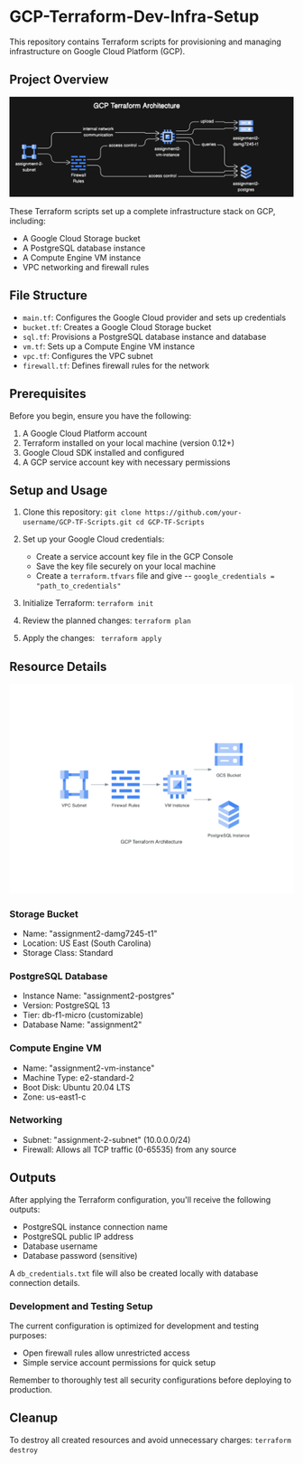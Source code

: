 # GCP-Terraform-Dev-Infra-Setup

This repository contains Terraform scripts for provisioning and managing infrastructure on Google Cloud Platform (GCP).

## Project Overview

![GCP Terraform Architecture](./assets/gcp_terraform_architecture.png)


These Terraform scripts set up a complete infrastructure stack on GCP, including:

- A Google Cloud Storage bucket
- A PostgreSQL database instance
- A Compute Engine VM instance
- VPC networking and firewall rules

## File Structure

- `main.tf`: Configures the Google Cloud provider and sets up credentials
- `bucket.tf`: Creates a Google Cloud Storage bucket
- `sql.tf`: Provisions a PostgreSQL database instance and database
- `vm.tf`: Sets up a Compute Engine VM instance
- `vpc.tf`: Configures the VPC subnet
- `firewall.tf`: Defines firewall rules for the network

## Prerequisites

Before you begin, ensure you have the following:

1. A Google Cloud Platform account
2. Terraform installed on your local machine (version 0.12+)
3. Google Cloud SDK installed and configured
4. A GCP service account key with necessary permissions

## Setup and Usage

1. Clone this repository:   ```
   git clone https://github.com/your-username/GCP-TF-Scripts.git
   cd GCP-TF-Scripts   ```

2. Set up your Google Cloud credentials:
   - Create a service account key file in the GCP Console
   - Save the key file securely on your local machine
   -  Create a `terraform.tfvars` file and give -- `google_credentials = "path_to_credentials"`

3. Initialize Terraform:   ```
   terraform init   ```

4. Review the planned changes:   ```
   terraform plan  ```

5. Apply the changes:   ```
   terraform apply```

## Resource Details

![GCP Terraform Resources](./assets/gcp_terraform_resources.png)


### Storage Bucket
- Name: "assignment2-damg7245-t1"
- Location: US East (South Carolina)
- Storage Class: Standard

### PostgreSQL Database
- Instance Name: "assignment2-postgres"
- Version: PostgreSQL 13
- Tier: db-f1-micro (customizable)
- Database Name: "assignment2"

### Compute Engine VM
- Name: "assignment2-vm-instance"
- Machine Type: e2-standard-2
- Boot Disk: Ubuntu 20.04 LTS
- Zone: us-east1-c

### Networking
- Subnet: "assignment-2-subnet" (10.0.0.0/24)
- Firewall: Allows all TCP traffic (0-65535) from any source

## Outputs

After applying the Terraform configuration, you'll receive the following outputs:

- PostgreSQL instance connection name
- PostgreSQL public IP address
- Database username
- Database password (sensitive)

A `db_credentials.txt` file will also be created locally with database connection details.


### Development and Testing Setup

The current configuration is optimized for development and testing purposes:
- Open firewall rules allow unrestricted access
- Simple service account permissions for quick setup

Remember to thoroughly test all security configurations before deploying to production.

## Cleanup

To destroy all created resources and avoid unnecessary charges:
`terraform destroy`
